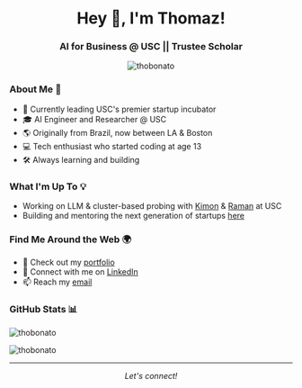 <h1 align="center">Hey 👋, I'm Thomaz!</h1>
<h3 align="center">AI for Business @ USC || Trustee Scholar </h3>

<div align="center">
  <img src="https://komarev.com/ghpvc/?username=thobonato&label=Profile%20views&color=0e75b6&style=flat" alt="thobonato" />
</div>

### About Me 🚀

- 🔬 Currently leading USC's premier startup incubator
- 🎓 AI Engineer and Researcher @ USC
- 🌎 Originally from Brazil, now between LA & Boston
- 💻 Tech enthusiast who started coding at age 13
- 🛠️ Always learning and building

### What I'm Up To 💡

- Working on LLM & cluster-based probing with [Kimon](https://scholar.google.com/citations?user=EfNJa-YAAAAJ&hl=en) & [Raman](https://scholar.google.ca/citations?user=vLbYPtwAAAAJ&hl=en) at USC
- Building and mentoring the next generation of startups [here](https://uscsep.com/)

### Find Me Around the Web 🌍
- 🎯 Check out my [portfolio](https://thomazbonato.vercel.app/)
- 🔗 Connect with me on [LinkedIn](https://www.linkedin.com/in/thomaz-felipe-bonato/)
- 📫 Reach my [email](mailto:bonato@usc.edu)

### GitHub Stats 📊
<p>
  <img align="center" src="https://github-readme-stats.vercel.app/api/top-langs?username=thobonato&show_icons=true&theme=dark&locale=en&layout=compact" alt="thobonato" />
</p>
<p>
  <img align="center" src="https://github-readme-streak-stats.herokuapp.com/?user=thobonato&theme=dark" alt="thobonato" />
</p>

---
<div align="center">
  <i>Let's connect!</i>
</div>

